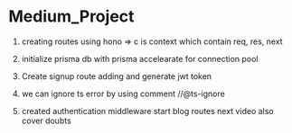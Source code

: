 # Medium_Project

1. creating routes using hono  => c is context which contain   req, res, next


2. initialize prisma db with prisma accelearate for connection pool


3. Create signup route adding and generate jwt token
    

4. we can ignore ts error by using comment //@ts-ignore

5. created authentication middleware 
    start blog routes next video also cover doubts 